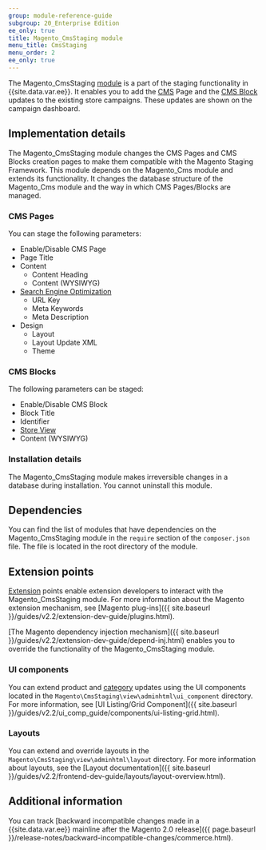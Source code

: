 ```yaml
---
group: module-reference-guide
subgroup: 20_Enterprise Edition
ee_only: true
title: Magento_CmsStaging module
menu_title: CmsStaging
menu_order: 2
ee_only: true
---
```


The Magento_CmsStaging [module](https://glossary.magento.com/module) is a part of the staging functionality in {{site.data.var.ee}}. It enables you to add the [CMS](https://glossary.magento.com/cms) Page and the [CMS Block](https://glossary.magento.com/cms-block) updates to the existing store campaigns. These updates are shown on the campaign dashboard.

## Implementation details

The Magento_CmsStaging module changes the CMS Pages and CMS Blocks creation pages to make them compatible with the Magento Staging Framework. This module depends on the Magento_Cms module and extends its functionality. It changes the database structure of the Magento_Cms module and the way in which CMS Pages/Blocks are managed.

### CMS Pages

You can stage the following parameters:

-  Enable/Disable CMS Page
-  Page Title
-  Content
   -  Content Heading
   -  Content (WYSIWYG)
-  [Search Engine Optimization](https://glossary.magento.com/search-engine-optimization)
   -  URL Key
   -  Meta Keywords
   -  Meta Description
-  Design
   -  Layout
   -  Layout Update XML
   -  Theme

### CMS Blocks

The following parameters can be staged:

-  Enable/Disable CMS Block
-  Block Title
-  Identifier
-  [Store View](https://glossary.magento.com/store-view)
-  Content (WYSIWYG)

### Installation details

The Magento_CmsStaging module makes irreversible changes in a database during installation. You cannot uninstall this module.

## Dependencies

You can find the list of modules that have dependencies on the Magento_CmsStaging module in the `require` section of the `composer.json` file. The file is located in the root directory of the module.

## Extension points

[Extension](https://glossary.magento.com/extension) points enable extension developers to interact with the Magento_CmsStaging module. For more information about the Magento extension mechanism, see [Magento plug-ins]({{ site.baseurl }}/guides/v2.2/extension-dev-guide/plugins.html).

[The Magento dependency injection mechanism]({{ site.baseurl }}/guides/v2.2/extension-dev-guide/depend-inj.html) enables you to override the functionality of the Magento_CmsStaging module.

### UI components

You can extend product and [category](https://glossary.magento.com/category) updates using the UI components located in the `Magento\CmsStaging\view\adminhtml\ui_component` directory. For more information, see [UI Listing/Grid Component]({{ site.baseurl }}/guides/v2.2/ui_comp_guide/components/ui-listing-grid.html).

### Layouts

You can extend and override layouts in the `Magento\CmsStaging\view\adminhtml\layout` directory.
For more information about layouts, see the [Layout documentation]({{ site.baseurl }}/guides/v2.2/frontend-dev-guide/layouts/layout-overview.html).

## Additional information

You can track [backward incompatible changes made in a {{site.data.var.ee}} mainline after the Magento 2.0 release]({{ page.baseurl }}/release-notes/backward-incompatible-changes/commerce.html).
